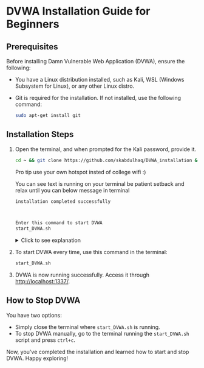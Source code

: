 # DVWA Installation Guide for Beginners

## Prerequisites

Before installing Damn Vulnerable Web Application (DVWA), ensure the following:

- You have a Linux distribution installed, such as Kali, WSL (Windows Subsystem for Linux), or any other Linux distro.
- Git is required for the installation. If not installed, use the following command:

    ```bash  
    sudo apt-get install git
    ```

## Installation Steps

1. Open the terminal, and when prompted for the Kali password, provide it.

    ```bash  
    cd ~ && git clone https://github.com/skabdulhaq/DVWA_installation && cd DVWA_installation && chmod +x * && sudo cp start_DVWA.sh /bin/ && cd ~ && rm -rf DVWA_installation && clear && echo $'installation completed successfully\n\n\n\nEnter this command to start DVWA\nstart_DVWA.sh'
    ```

    Pro tip use your own hotspot insted of college wifi :)

    You can see text is running on your terminal be patient setback and relax until you can below message in terminal 

    ```bash
    installation completed successfully
    


    Enter this command to start DVWA
    start_DVWA.sh
    ```

    <details>

    <summary>
        Click to see explanation
    </summary>

    This command performs the following steps:

    - Changes to the home directory (`cd ~`).
    - Clones the DVWA installation repository from GitHub (`git clone https://github.com/skabdulhaq/DVWA_installation`).
    - Navigates into the DVWA installation directory (`cd DVWA_installation`).
    - Makes all scripts executable (`chmod +x *`).
    - Copies the `start_DVWA.sh` script to the system's binary directory (`sudo cp start_DVWA.sh /bin/`).
    - Returns to the home directory (`cd ..`).
    - Removes the DVWA installation directory (`rm -rf DVWA_installation`).

    </details>

2. To start DVWA every time, use this command in the terminal:

    ```bash  
    start_DVWA.sh
    ```

3. DVWA is now running successfully. Access it through <a href="http://localhost:1337/" target="_blank">http://localhost:1337/</a>.

## How to Stop DVWA

You have two options:

- Simply close the terminal where `start_DVWA.sh` is running.
- To stop DVWA manually, go to the terminal running the `start_DVWA.sh` script and press `ctrl+c`.

Now, you've completed the installation and learned how to start and stop DVWA. Happy exploring!

